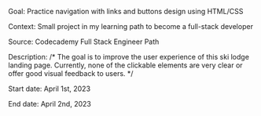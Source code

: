 Goal: Practice navigation with links and buttons design using HTML/CSS

Context: Small project in my learning path to become a full-stack developer

Source: Codecademy Full Stack Engineer Path

Description:
/*
The goal is to improve the user experience of this ski lodge landing page. Currently, none of the clickable elements are very clear or offer good visual feedback to users.
*/

Start date: April 1st, 2023

End date: April 2nd, 2023